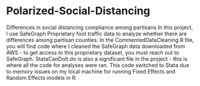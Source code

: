 # Polarized-Social-Distancing
 Differences in social distancing compliance among partisans
In this project, I use SafeGraph Proprietary foot traffic data to analyze whether there are differences among partisan counties. 
In the CommentedDataCleaning.R file, you will find code where I cleaned the SafeGraph data downloaded from AWS - to get access to this proprietary dataset, you must reach out to SafeGraph. 
StataCanDoIt.do is also a significant file in the project - this is where all the code for analyses were ran. 
This code switched to Stata due to memory issues on my local machine for running Fixed Effects and Random Effects models in R. 